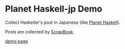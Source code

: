# Planet Haskell-jp Demo

Collect Haskeller's post in Japanese (like [Planet Haskell](https://planet.haskell.org/)).

Posts are collected by [ScrapBook](https://github.com/matsubara0507/scrapbook).

[demo page](https://matsubara0507.github.io/planet-haskell-jp-demo/)
